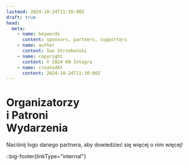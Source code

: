```yaml
---
lastmod: 2024-10-24T11:30:00Z
draft: true
head:
  meta:
    - name: keywords
      content: sponsors, partners, supporters
    - name: author
      content: Iwo Strzeboński
    - name: copyright
      content: © 2024 KN Integra
    - name: createdAt
      content: 2024-10-24T11:30:00Z
---
```


# Organizatorzy <br />i Patroni <br />Wydarzenia

Naciśnij logo danego partnera, aby dowiedzieć się więcej o nim więcej!

<!-- markdownlint-disable MD003 MD007 -->
::big-footer{linkType="internal"}
<!-- markdownlint-enable MD003 MD007 -->
